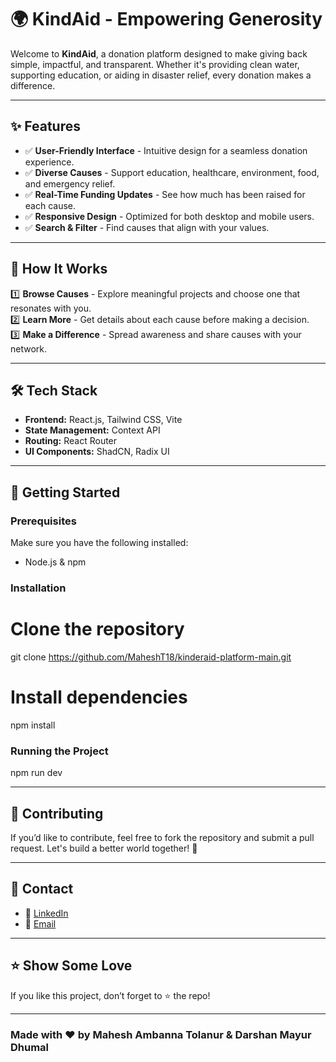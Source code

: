 # 🌍 KindAid - Empowering Generosity

Welcome to **KindAid**, a donation platform designed to make giving back simple, impactful, and transparent. Whether it's providing clean water, supporting education, or aiding in disaster relief, every donation makes a difference.

---

## ✨ Features

- ✅ **User-Friendly Interface** - Intuitive design for a seamless donation experience.  
- ✅ **Diverse Causes** - Support education, healthcare, environment, food, and emergency relief.  
- ✅ **Real-Time Funding Updates** - See how much has been raised for each cause.  
- ✅ **Responsive Design** - Optimized for both desktop and mobile users.  
- ✅ **Search & Filter** - Find causes that align with your values.  

---

## 🎯 How It Works

1️⃣ **Browse Causes** - Explore meaningful projects and choose one that resonates with you.  
2️⃣ **Learn More** - Get details about each cause before making a decision.  
3️⃣ **Make a Difference** - Spread awareness and share causes with your network.  

---

## 🛠️ Tech Stack

- **Frontend:** React.js, Tailwind CSS, Vite  
- **State Management:** Context API  
- **Routing:** React Router  
- **UI Components:** ShadCN, Radix UI  

---

## 🚀 Getting Started

### Prerequisites
Make sure you have the following installed:
- Node.js & npm  

### Installation

# Clone the repository
git clone https://github.com/MaheshT18/kinderaid-platform-main.git


# Install dependencies
npm install


### Running the Project
npm run dev


---


## 🤝 Contributing
If you’d like to contribute, feel free to fork the repository and submit a pull request. Let's build a better world together! 💙  

---

## 📩 Contact
- 🔗 [LinkedIn](https://www.linkedin.com/in/maheshtolanur)  
- 📧 [Email](mailto:tolanurmahesh085@gmail.com)  

---

## ⭐ Show Some Love
If you like this project, don’t forget to ⭐ the repo!  

---

### Made with ❤️ by Mahesh Ambanna Tolanur & Darshan Mayur Dhumal

